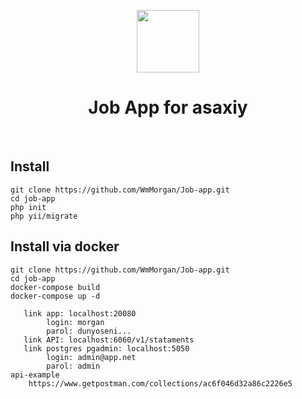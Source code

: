 <p align="center">
    <a href="https://github.com/yiisoft" target="_blank">
        <img src="https://avatars0.githubusercontent.com/u/993323" height="100px">
    </a>
    <h1 align="center">Job App for asaxiy</h1>
    <br>


Install
-------------------

```
git clone https://github.com/WmMorgan/Job-app.git
cd job-app
php init
php yii/migrate
```
Install via docker
-------------------
```
git clone https://github.com/WmMorgan/Job-app.git
cd job-app
docker-compose build
docker-compose up -d

   link app: localhost:20080
        login: morgan
        parol: dunyoseni...
   link API: localhost:6060/v1/stataments
   link postgres pgadmin: localhost:5050 
        login: admin@app.net
        parol: admin
api-example
    https://www.getpostman.com/collections/ac6f046d32a86c2226e5
```


